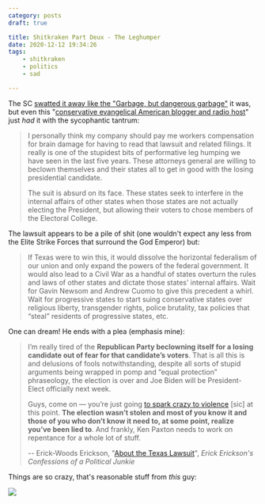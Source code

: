 ```yaml
---
category: posts
draft: true

title: Shitkraken Part Deux - The Leghumper
date: 2020-12-12 19:34:26
tags:
    - shitkraken
    - politics
    - sad

---
```


The SC [swatted it away like the "Garbage, but dangerous garbage"](https://www.texastribune.org/2020/12/11/texas-lawsuit-supreme-court-election-results/) it was, but even this "[conservative evangelical American blogger and radio host](https://en.wikipedia.org/wiki/Erick_Erickson)" just _had_ it with the sycophantic tantrum:

> I personally think my company should pay me workers compensation for brain damage for having to read that lawsuit and related filings. It really is one of the stupidest bits of performative leg humping we have seen in the last five years. These attorneys general are willing to beclown themselves and their states all to get in good with the losing presidential candidate.
>
> The suit is absurd on its face. These states seek to interfere in the internal affairs of other states when those states are not actually electing the President, but allowing their voters to chose members of the Electoral College.

The lawsuit appears to be a pile of shit (one wouldn't expect any less from the Elite Strike Forces that surround the God Emperor) but:

> If Texas were to win this, it would dissolve the horizontal federalism of our union and only expand the powers of the federal government. It would also lead to a Civil War as a handful of states overturn the rules and laws of other states and dictate those states’ internal affairs. Wait for Gavin Newsom and Andrew Cuomo to give this precedent a whirl. Wait for progressive states to start suing conservative states over religious liberty, transgender rights, police brutality, tax policies that “steal” residents of progressive states, etc.

One can dream! He ends with a plea (emphasis mine):

> I’m really tired of the **Republican Party beclowning itself for a losing candidate out of fear for that candidate’s voters**. That is all this is and delusions of fools notwithstanding, despite all sorts of stupid arguments being wrapped in pomp and “equal protection” phraseology, the election is over and Joe Biden will be President-Elect officially next week.
>
> Guys, come on — you’re just going [to spark crazy to violence](/links/22544f50b3b05520921768d56ad5036b) [sic] at this point. **The election wasn’t stolen and most of you know it and those of you who don’t know it need to, at some point, realize you’ve been lied to**. And frankly, Ken Paxton needs to work on repentance for a whole lot of stuff.
>
> -- Erick-Woods Erickson, "[About the Texas Lawsuit](https://ewerickson.substack.com/p/about-the-texas-lawsuit)", _Erick Erickson's Confessions of a Political Junkie_

Things are so crazy, that's reasonable stuff from _this_ guy:

![](/misc/e/erick-erickson.jpg)
